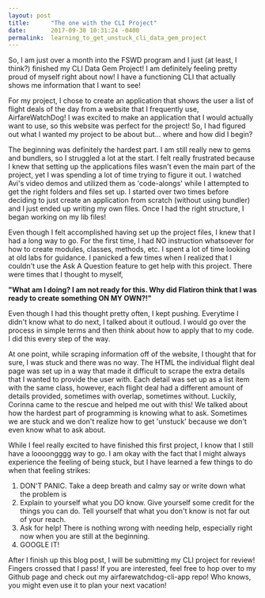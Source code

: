 ```yaml
---
layout: post
title:      "The one with the CLI Project"
date:       2017-09-30 10:31:24 -0400
permalink:  learning_to_get_unstuck_cli_data_gem_project
---
```



So, I am just over a month into the FSWD program and I just (at least, I think?) finished my CLI Data Gem Project! I am definitely feeling pretty proud of myself right about now! I have a functioning CLI that actually shows me information that I want to see! 

For my project, I chose to create an application that shows the user a list of flight deals of the day from a website that I frequently use, AirfareWatchDog! I was excited to make an application that I would actually want to use, so this website was perfect for the project! So, I had figured out what I wanted my project to be about but... where and how did I begin?

The beginning was definitely the hardest part. I am still really new to gems and bundlers, so I struggled a lot at the start. I felt really frustrated because I knew that setting up the applications files wasn't even the main part of the project, yet I was spending a lot of time trying to figure it out. I watched Avi's video demos and utilized them as 'code-alongs' while I attempted to get the right folders and files set up. I started over two times before deciding to just create an application from scratch (without using bundler) and I just ended up writing my own files. Once I had the right structure, I began working on my lib files!

Even though I felt accomplished having set up the project files, I knew that I had a long way to go. For the first time, I had NO instruction whatsoever for how to create modules, classes, methods, etc. I spent a lot of time looking at old labs for guidance. I panicked a few times when I realized that I couldn't use the Ask A Question feature to get help with this project. There were times that I thought to myself,

**"What am I doing? I am not ready for this. Why did Flatiron think that I was ready to create something ON MY OWN?!"** 

Even though I had this thought pretty often, I kept pushing. Everytime I didn't know what to do next, I talked about it outloud. I would go over the process in simple terms and then think about how to apply that to my code. I did this every step of the way. 

At one point, while scraping information off of the website, I thought that for sure, I was stuck and there was no way. The HTML the individual flight deal page was set up in a way that made it difficult to scrape the extra details that I wanted to provide the user with. Each detail was set up as a list item with the same class, however, each flight deal had a different amount of details provided, sometimes with overlap, sometimes without. Luckily, Corinna came to the rescue and helped me out with this! We talked about how the hardest part of programming is knowing what to ask. Sometimes we are stuck and we don't realize how to get 'unstuck' because we don't even know what to ask about.

While I feel really excited to have finished this first project, I know that I still have a loooongggg way to go. I am okay with the fact that I might always experience the feeling of being stuck, but I have learned a few things to do when that feeling strikes:
1. DON'T PANIC. Take a deep breath and calmy say or write down what the problem is
2. Explain to yourself what you DO know. Give yourself some credit for the things you can do. Tell yourself that what you don't know is not far out of your reach.
3. Ask for help! There is nothing wrong with needing help, especially right now when you are still at the beginning.
4. GOOGLE IT! 


After I finish up this blog post, I will be submitting my CLI project for review! Fingers crossed that I pass! If you are interested, feel free to hop over to my Github page and check out my airfarewatchdog-cli-app repo! Who knows, you might even use it to plan your next vacation!


